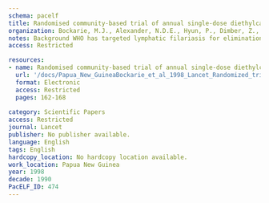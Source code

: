 ```yaml
---
schema: pacelf
title: Randomised community-based trial of annual single-dose diethylcarbamazine with or without ivermectin against Wuchereria bancrofti infection in human beings and mosquitoes
organization: Bockarie, M.J., Alexander, N.D.E., Hyun, P., Dimber, Z., Bockarie, F., Ibam, E., Alpers, M.P., Kazura, J.W.
notes: Background WHO has targeted lymphatic filariasis for elimination. Studies of vector-parasite relations of Wuchereria bancrofti suggest that a reduction in the microfilarial reservoir by mass chemotherapy may interrupt transmission and thereby eliminate infection. However, no field data exist on the impact of chemotherapy alone on vector efficiency and transmission intensity of W bancrofti. We compared the impact of an annual community-wide single-dose treatment with diethylcarbamazine alone or with ivermectin on rate and intensity of microfilaraemia, and transmission intensity in an area of Papua New Guinea endemic for intense W bancrofti transmission.
access: Restricted

resources:
- name: Randomised community-based trial of annual single-dose diethylcarbamazine with or without ivermectin against Wuchereria bancrofti infection in human beings and mosquitoes
  url: '/docs/Papua_New_GuineaBockarie_et_al_1998_Lancet_Randomized_trial_of_DEC_vs_DECivermectin_LF_PNG.txt'
  format: Electronic
  access: Restricted
  pages: 162-168
 
category: Scientific Papers
access: Restricted
journal: Lancet
publisher: No publisher available. 
language: English 
tags: English 
hardcopy_location: No hardcopy location available.
work_location: Papua New Guinea
year: 1998
decade: 1990
PacELF_ID: 474
---
```

